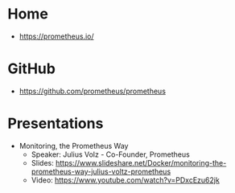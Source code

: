 # Home
* https://prometheus.io/

# GitHub
* https://github.com/prometheus/prometheus

# Presentations
* Monitoring, the Prometheus Way
  * Speaker: Julius Volz - Co-Founder, Prometheus
  * Slides: https://www.slideshare.net/Docker/monitoring-the-prometheus-way-julius-voltz-prometheus
  * Video: https://www.youtube.com/watch?v=PDxcEzu62jk
